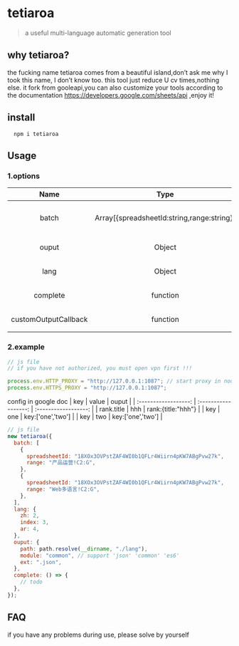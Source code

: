 # tetiaroa

> a useful multi-language automatic generation tool

## why tetiaroa?

the fucking name tetiaroa comes from a beautiful island,don’t ask me why I took this name, I don’t know too. this tool just reduce U cv times,nothing else. it fork from gooleapi,you can also customize your tools according to the documentation https://developers.google.com/sheets/api ,enjoy it!

## install

```
  npm i tetiaroa
```

## Usage

### 1.options

|         Name         |                    Type                    |                                Default                                 |           Description            |
| :------------------: | :----------------------------------------: | :--------------------------------------------------------------------: | :------------------------------: |
|        batch         | Array[{spreadsheetId:string,range:string}] |                                   /                                    | 文档 id 与该文档下的某个区间区域 |
|        ouput         |                   Object                   | {path:path.resolve(process.cwd(), "./lang"), module: "es6",ext: ".js"} |       输出文件的路径与格式       |
|         lang         |                   Object                   |                          {zh: 2,en: 3,ar: 4,}                          |          多语言对应的行          |
|       complete       |                  function                  |                                   /                                    |          事件完成的回调          |
| customOutputCallback |                  function                  |                                   /                                    |          自定义数据转换          |

### 2.example

```js
// js file
// if you have not authorized, you must open vpn first !!!

process.env.HTTP_PROXY = "http://127.0.0.1:1087"; // start proxy in node
process.env.HTTPS_PROXY = "http://127.0.0.1:1087";
```

config in google doc
| key | value | ouput |
| :------------------: | :------------------: | :------------------: |
| rank.title | hhh | rank:{title:"hhh"} |
| key | one | key:['one','two'] |
| key | two | key:['one','two'] |

```js
// js file
new tetiaroa({
  batch: [
    {
      spreadsheetId: "18XOx3OVPstZAF4WI0b1QFLr4Wiirn4pKW7ABgPvw27k",
      range: "产品运营!C2:G",
    },
    {
      spreadsheetId: "18XOx3OVPstZAF4WI0b1QFLr4Wiirn4pKW7ABgPvw27k",
      range: "Web多语言!C2:G",
    },
  ],
  lang: {
    zh: 2,
    index: 3,
    ar: 4,
  },
  ouput: {
    path: path.resolve(__dirname, "./lang"),
    module: "common", // support 'json' 'common' 'es6'
    ext: ".json",
  },
  complete: () => {
    // todo
  },
});
```

## FAQ

if you have any problems during use, please solve by yourself
